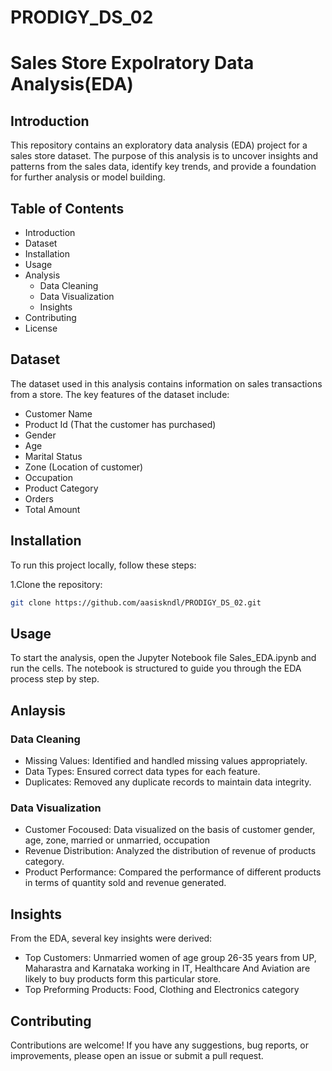 # PRODIGY_DS_02
# Sales Store Expolratory Data Analysis(EDA)
## Introduction
This repository contains an exploratory data analysis (EDA) project for a sales store dataset. The purpose of this analysis is to uncover insights and patterns from the sales data, identify key trends, and provide a foundation for further analysis or model building. 

## Table of Contents
* Introduction
* Dataset
* Installation
* Usage
* Analysis
  * Data Cleaning
  * Data Visualization
  * Insights
* Contributing
* License

## Dataset
The dataset used in this analysis contains information on sales transactions from a store. The key features of the dataset include:
* Customer Name
* Product Id (That the customer has purchased)
* Gender
* Age
* Marital Status
* Zone (Location of customer)
* Occupation
* Product Category
* Orders
* Total Amount

## Installation 
To run this project locally, follow these steps:

1.Clone the repository:
```sh
git clone https://github.com/aasiskndl/PRODIGY_DS_02.git
```

## Usage
To start the analysis, open the Jupyter Notebook file Sales_EDA.ipynb and run the cells. The notebook is structured to guide you through the EDA process step by step.

## Anlaysis
### Data Cleaning
* Missing Values: Identified and handled missing values appropriately.
* Data Types: Ensured correct data types for each feature.
* Duplicates: Removed any duplicate records to maintain data integrity.

### Data Visualization 
* Customer Focoused: Data visualized on the basis of customer gender, age, zone, married or unmarried, occupation
* Revenue Distribution: Analyzed the distribution of revenue of products category.
* Product Performance: Compared the performance of different products in terms of quantity sold and revenue generated.

## Insights
From the EDA, several key insights were derived:
* Top Customers: Unmarried women of age group 26-35 years from UP, Maharastra and Karnataka working in IT, Healthcare And Aviation are likely to buy products form this particular store.
* Top Preforming Products: Food, Clothing and Electronics category

## Contributing
Contributions are welcome! If you have any suggestions, bug reports, or improvements, please open an issue or submit a pull request.















